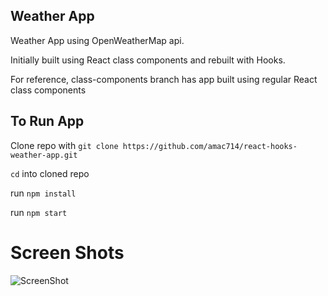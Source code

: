 ## Weather App 

Weather App using OpenWeatherMap api.

Initially built using React class components and rebuilt with Hooks.

For reference, class-components branch has app built using regular React class components

## To Run App
Clone repo with `git clone https://github.com/amac714/react-hooks-weather-app.git`

`cd` into cloned repo

run `npm install`

run `npm start`

# Screen Shots

![ScreenShot](https://raw.github.com/amac714/react-hooks-weather-app/master/weather-hooks2.png)



